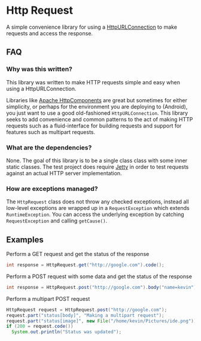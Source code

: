 # Http Request

A simple convenience library for using a [HttpURLConnection](http://download.oracle.com/javase/6/docs/api/java/net/HttpURLConnection.html)
to make requests and access the response. 

## FAQ

### Why was this written?

This library was written to make HTTP requests simple and easy when using a HttpURLConnection.

Libraries like [Apache HttpComponents](http://hc.apache.org) are great but sometimes for either simplicity, or perhaps for the environment you are deploying to (Android), you just want to use a good old-fashioned `HttpURLConnection`.  This library seeks to add convenience and common patterns to the act of making HTTP requests such as a fluid-interface for building requests and support for features such as multipart requests.

### What are the dependencies?

None.  The goal of this library is to be a single class class with some inner static classes.  The test project does require [Jetty](http://eclipse.org/jetty/) in order to test requests against an actual HTTP server implementation.

### How are exceptions managed?

The `HttpRequest` class does not throw any checked exceptions, instead all low-level exceptions are wrapped up in a `RequestException` which extends `RuntimeException`.  You can access the underlying exception by catching `RequestException` and calling `getCause()`.


## Examples
Perform a GET request and get the status of the response

```java
int response = HttpRequest.get("http://google.com").code();
```

Perform a POST request with some data and get the status of the response

```java
int response = HttpRequest.post("http://google.com").body("name=kevin").code();
```

Perform a multipart POST request

```java
HttpRequest request = HttpRequest.post("http://google.com");
request.part("status[body]", "Making a multipart request");
request.part("status[image]", new File("/home/kevin/Pictures/ide.png"));
if (200 = request.code())
  System.out.println("Status was updated");
